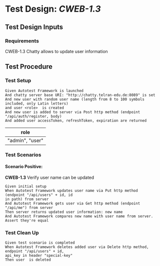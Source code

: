 # Test Design: *CWEB-1.3*

## Test Design Inputs

### Requirements

CWEB-1.3 Chatty allows to update user information

## Test Procedure

### Test Setup

```gherkin
Given Autotest Framework is launched
And chatty server base URI: "http://chatty.telran-edu.de:8089" is set
And new user with random user name (length from 8 to 100 symbols included, only Latin letters)
and user <role>  is created
And new user is added to server via Post http method (endpoint "/api/auth/register, body)
And added user accessToken, refreshToken, expiration are returned
```

| role            |
|-----------------|
| "admin", "user" |

### Test Scenarios

#### Scenario Positive:
**CWEB-1.3** Verify user name can be updated
```gherkin
Given initial setup
When Autotest Framework updates user name via Put http method (endpoint "/api/users" + id, id
in path) from server
And Autotest Framework gets user via Get http method (endpoint "/api/me") from server
Then server returns updated user information: new name
And Autotest Framework compares new name with user name from server. Assert they're equal
```

### Test Clean Up
```gherkin
Given test scenario is completed
When Autotest Framework deletes added user via Delete http method, endpoint "/api/users" + id,
api_key in header "special-key"
Then user  is deleted
```
